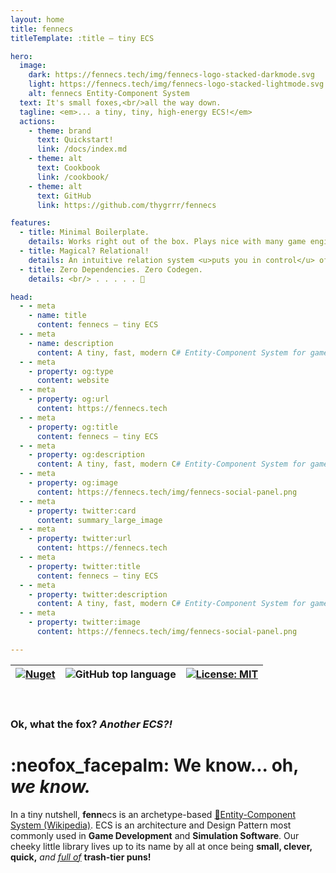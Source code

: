 ```yaml
---
layout: home
title: fennecs
titleTemplate: :title — tiny ECS

hero:
  image: 
    dark: https://fennecs.tech/img/fennecs-logo-stacked-darkmode.svg
    light: https://fennecs.tech/img/fennecs-logo-stacked-lightmode.svg
    alt: fennecs Entity-Component System
  text: It's small foxes,<br/>all the way down.
  tagline: <em>... a tiny, tiny, high-energy ECS!</em>
  actions:
    - theme: brand
      text: Quickstart!
      link: /docs/index.md
    - theme: alt
      text: Cookbook
      link: /cookbook/
    - theme: alt
      text: GitHub
      link: https://github.com/thygrrr/fennecs

features:
  - title: Minimal Boilerplate.
    details: Works right out of the box. Plays nice with many game engines. <u>Make choices, not compromises!</u>
  - title: Magical? Relational!
    details: An intuitive relation system <u>puts you in control</u> of how your Entities and Objects relate. 
  - title: Zero Dependencies. Zero Codegen. 
    details: <br/> . . . . . 💢

head:
  - - meta
    - name: title
      content: fennecs — tiny ECS
  - - meta
    - name: description
      content: A tiny, fast, modern C# Entity-Component System for games and simulations!
  - - meta
    - property: og:type
      content: website
  - - meta
    - property: og:url
      content: https://fennecs.tech
  - - meta
    - property: og:title
      content: fennecs — tiny ECS
  - - meta
    - property: og:description
      content: A tiny, fast, modern C# Entity-Component System for games and simulations!
  - - meta
    - property: og:image
      content: https://fennecs.tech/img/fennecs-social-panel.png
  - - meta
    - property: twitter:card
      content: summary_large_image
  - - meta
    - property: twitter:url
      content: https://fennecs.tech
  - - meta
    - property: twitter:title
      content: fennecs — tiny ECS
  - - meta
    - property: twitter:description
      content: A tiny, fast, modern C# Entity-Component System for games and simulations!
  - - meta
    - property: twitter:image
      content: https://fennecs.tech/img/fennecs-social-panel.png

---
```


| [![Nuget](https://img.shields.io/nuget/v/fennecs?color=blue)](https://www.nuget.org/packages/fennecs/) | ![GitHub top language](https://img.shields.io/badge/C%23-100%25_-blue) | [![License: MIT](https://img.shields.io/github/license/thygrrr/fennecs?color=blue)](https://github.com/thygrrr/fennECS?tab=MIT-1-ov-file#readme) |
|-----|-----|-----|

<br/>


### Ok, what the fox? *Another ECS?!*
# :neofox_facepalm: We know... oh, _we know._    

In a tiny nutshell, **fenn**ecs is an archetype-based [🔗Entity-Component System (Wikipedia)](https://en.wikipedia.org/wiki/Entity_component_system). ECS is an architecture and Design Pattern most commonly used in **Game Development** and **Simulation Software**. Our cheeky little library lives up to its name by all at once being **small, clever, quick,** *and <u>full of</u>* **trash-tier puns!**
